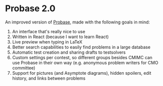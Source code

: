 # Probase 2.0
An improved version of [Probase](https://github.com/CMU-Math/probase), made with the following goals in mind:

1. An interface that's really nice to use
1. Written in React (because I want to learn React)
1. Live preview when typing in LaTeX
1. Better search capabilities to easily find problems in a large database
1. Automatic test creation and sharing drafts to testsolvers
1. Custom settings per contest, so different groups besides CMIMC can use Probase in their own way (e.g. anonymous problem writers for CMO committee)
1. Support for pictures (and Asymptote diagrams), hidden spoilers, edit history, and links between problems

